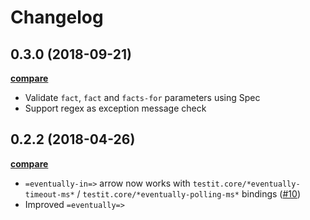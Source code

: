 # Changelog

## 0.3.0 (2018-09-21)

**[compare](https://github.com/metosin/testit/compare/0.2.1...0.2.2)**

- Validate `fact`, `fact` and `facts-for` parameters using Spec
- Support regex as exception message check

## 0.2.2 (2018-04-26)

**[compare](https://github.com/metosin/testit/compare/0.2.1...0.2.2)**

- `=eventually-in=>` arrow now works with `testit.core/*eventually-timeout-ms*` / `testit.core/*eventually-polling-ms*` bindings ([#10](https://github.com/metosin/testit/pull/10))
- Improved `=eventually=>`

